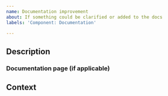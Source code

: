 ```yaml
---
name: Documentation improvement
about: If something could be clarified or added to the docs
labels: 'Component: Documentation'

---
```


## Description
<!-- Short description of the improvement suggestion -->

### Documentation page (if applicable)
<!-- https://docs.kedro.org/en/stable/... -->

## Context
<!-- Extra context -->
